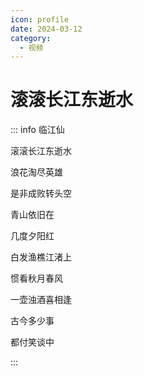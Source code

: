 ```yaml
---
icon: profile
date: 2024-03-12
category:
  - 视频
---
```


# 滚滚长江东逝水

<!-- more -->


<BiliBili bvid="BV1V4421c7yV" time=1176 />


::: info 临江仙

滚滚长江东逝水

浪花淘尽英雄

是非成败转头空

青山依旧在

几度夕阳红

白发渔樵江渚上

惯看秋月春风

一壶浊酒喜相逢

古今多少事

都付笑谈中

:::

